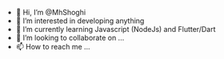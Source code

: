 - 👋 Hi, I’m @MhShoghi
- 👀 I’m interested in developing anything
- 🌱 I’m currently learning Javascript (NodeJs) and Flutter/Dart
- 💞️ I’m looking to collaborate on ...
- 📫 How to reach me ...

<!---
MhShoghi/MhShoghi is a ✨ special ✨ repository because its `README.md` (this file) appears on your GitHub profile.
You can click the Preview link to take a look at your changes.
--->
